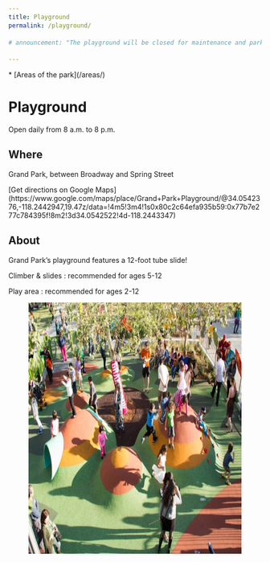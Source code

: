 ```yaml
---
title: Playground
permalink: /playground/

# announcement: "The playground will be closed for maintenance and park improvements, (including a new shade structure) from Wednesday, June 19 through Wednesday, July 3. Thank you for your patience."

---
```


<nav markdown="1">
* [Areas of the park](/areas/)
</nav>

# Playground

Open daily from 8 a.m. to 8 p.m.

## Where

Grand Park, between Broadway and Spring Street

<p class="action" markdown="1">
[Get directions on Google Maps](https://www.google.com/maps/place/Grand+Park+Playground/@34.0542376,-118.2442947,19.47z/data=!4m5!3m4!1s0x80c2c64efa935b59:0x77b7e277c784395f!8m2!3d34.0542522!4d-118.2443347)
</p>

## About

Grand Park’s playground features a 12-foot tube slide!

Climber & slides
: recommended for ages 5-12

Play area
: recommended for ages 2-12

<figure>
  <img src="/uploads/areas/playground-2.jpg" alt="Playground" height="500" />
</figure>
